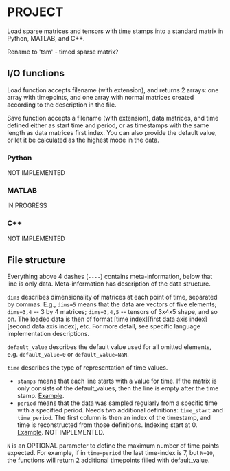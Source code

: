 # PROJECT

Load sparse matrices and tensors with time stamps into a standard matrix in Python, MATLAB, and C++.

Rename to 'tsm' - timed sparse matrix?


## I/O functions

Load function accepts filename (with extension), and returns 2 arrays: one array with timepoints, and one array with normal matrices created according to the description in the file.

Save function accepts a filename (with extension), data matrices, and time defined either as start time and period, or as timestamps with the same length as data matrices first index. You can also provide the default value, or let it be calculated as the highest mode in the data.

### Python

NOT IMPLEMENTED

### MATLAB

IN PROGRESS

### C++

NOT IMPLEMENTED

## File structure

Everything above 4 dashes (`----`) contains meta-information, below that line is only data. Meta-information has description of the data structure.

`dims` describes dimensionality of matrices at each point of time, separated by commas. E.g., `dims=5` means that the data are vectors of five elements; `dims=3,4` -- 3 by 4 matrices; `dims=3,4,5` -- tensors of 3x4x5 shape, and so on. The loaded data is then of format [time index][first data axis index][second data axis index], etc. For more detail, see specific language implementation descriptions.

`default_value` describes the default value used for all omitted elements, e.g. `default_value=0` or `default_value=NaN`.

`time` describes the type of representation of time values. 

* `stamps` means that each line starts with a value for time. If the matrix is only consists of the default_values, then the line is empty after the time stamp. [Example](./example_stamps_file.ssm).
* `period` means that the data was sampled regularly from a specific time with a specified period. Needs two additional definitions: `time_start` and `time_period`. The first column is then an index of the timestamp, and time is reconstructed from those definitions. Indexing start at 0. [Example](./example_period_file.ssm). NOT IMPLEMENTED.

`N` is an OPTIONAL parameter to define the maximum number of time points expected. For example, if in `time=period` the last time-index is 7, but `N=10`, the functions will return 2 additional timepoints filled with default_value.
